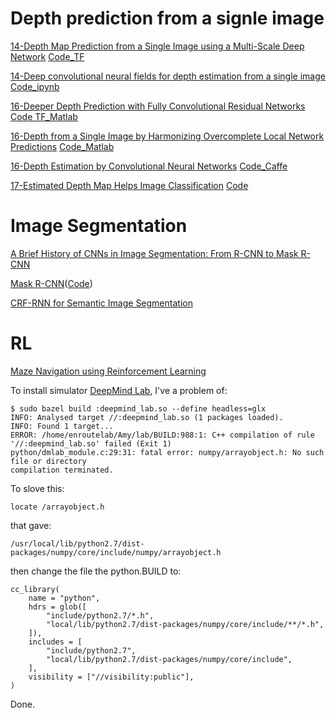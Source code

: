 
# Depth prediction from a signle image
[14-Depth Map Prediction from a Single Image using a Multi-Scale Deep Network](https://arxiv.org/abs/1406.2283) [Code_TF](https://github.com/MasazI/cnn_depth_tensorflow)

[14-Deep convolutional neural fields for depth estimation from a single image](https://arxiv.org/abs/1411.6387) [Code_ipynb](https://github.com/asousa/DepthPrediction)

[16-Deeper Depth Prediction with Fully Convolutional Residual Networks](https://arxiv.org/abs/1606.00373) [Code TF_Matlab](https://github.com/iro-cp/FCRN-DepthPrediction)

[16-Depth from a Single Image by Harmonizing Overcomplete Local Network Predictions](https://arxiv.org/abs/1605.07081) [Code_Matlab](https://github.com/ayanc/mdepth)

[16-Depth Estimation by Convolutional Neural Networks](http://www.fit.vutbr.cz/study/DP/DP.php?id=18852&file=t) [Code_Caffe](https://github.com/janivanecky/Depth-Estimation)

[17-Estimated Depth Map Helps Image Classification](https://arxiv.org/abs/1709.07077) [Code](https://github.com/yihui-he/Estimated-Depth-Map-Helps-Image-Classification)


# Image Segmentation
[A Brief History of CNNs in Image Segmentation: From R-CNN to Mask R-CNN](https://blog.athelas.com/a-brief-history-of-cnns-in-image-segmentation-from-r-cnn-to-mask-r-cnn-34ea83205de4)

[Mask R-CNN](https://arxiv.org/abs/1703.06870)([Code](https://github.com/CharlesShang/FastMaskRCNN))

[CRF-RNN for Semantic Image Segmentation](https://github.com/torrvision/crfasrnn)


# RL
[Maze Navigation using Reinforcement Learning](https://github.com/tgangwani/GA3C-DeepNavigation)

To install simulator [DeepMind Lab](https://github.com/deepmind/lab/blob/master/docs/build.md), I've a problem of:
```
$ sudo bazel build :deepmind_lab.so --define headless=glx
INFO: Analysed target //:deepmind_lab.so (1 packages loaded).
INFO: Found 1 target...
ERROR: /home/enroutelab/Amy/lab/BUILD:988:1: C++ compilation of rule '//:deepmind_lab.so' failed (Exit 1)
python/dmlab_module.c:29:31: fatal error: numpy/arrayobject.h: No such file or directory
compilation terminated.
```
To slove this:
```
locate /arrayobject.h
```
that gave:
```
/usr/local/lib/python2.7/dist-packages/numpy/core/include/numpy/arrayobject.h
```
then change the file the python.BUILD to:
```
cc_library(
    name = "python",
    hdrs = glob([
        "include/python2.7/*.h",
        "local/lib/python2.7/dist-packages/numpy/core/include/**/*.h",
    ]),
    includes = [
        "include/python2.7",
        "local/lib/python2.7/dist-packages/numpy/core/include",
    ],
    visibility = ["//visibility:public"],
)
```
Done.
